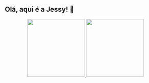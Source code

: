 ## Olá, aqui é a Jessy! 🌼
<div align="center">
  <a href="https://github.com/jessyferrs">
  <img height="180em" src="https://github-readme-stats.vercel.app/api?username=jessyferrs&show_icons=true&theme=dracula&include_all_commits=true&count_private=true"/>
  <img height="180em" src="https://github-readme-stats.vercel.app/api/top-langs/?username=jessyferrs&layout=compact&langs_count=7&theme=dracula"/>
</div>

  
